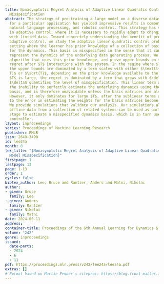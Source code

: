 ```yaml
---
title: Nonasymptotic Regret Analysis of Adaptive Linear Quadratic Control with Model
  Misspecification
abstract: The strategy of pre-training a large model on a diverse dataset, then fine-tuning
  for a particular application has yielded impressive results in computer vision,
  natural language processing, and robotic control. This strategy has vast potential
  in adaptive control, where it is necessary to rapidly adapt to changing conditions
  with limited data. Toward concretely understanding the benefit of pre-training for
  adaptive control, we study the adaptive linear quadratic control problem in the
  setting where the learner has prior knowledge of a collection of basis matrices
  for the dynamics. This basis is misspecified in the sense that it cannot perfectly
  represent the dynamics of the underlying data generating process. We propose an
  algorithm that uses this prior knowledge, and prove upper bounds on the expected
  regret after $T$ interactions with the system. In the regime where $T$ is small,
  the upper bounds are dominated by a term scales with either $\texttt{poly}(\log
  T)$ or $\sqrt{T}$, depending on the prior knowledge available to the learner. When
  $T$ is large, the regret is dominated by a term that grows with $\delta T$, where
  $\delta$ quantifies the level of misspecification. This linear term arises due to
  the inability to perfectly estimate the underlying dynamics using the misspecified
  basis, and is therefore unavoidable unless the basis matrices are also adapted online.
  However, it only dominates for large $T$, after the sublinear terms arising due
  to the error in estimating the weights for the basis matrices become negligible.
  We provide simulations that validate our analysis. Our simulations also show that
  offline data from a collection of related systems can be used as part of a pre-training
  stage to estimate a misspecified dynamics basis, which is in turn used by our adaptive
  controller.
layout: inproceedings
series: Proceedings of Machine Learning Research
publisher: PMLR
issn: 2640-3498
id: lee24a
month: 0
tex_title: "{Nonasymptotic Regret Analysis of Adaptive Linear Quadratic Control with
  Model Misspecification}"
firstpage: 1
lastpage: 13
page: 1-13
order: 1
cycles: false
bibtex_author: Lee, Bruce and Rantzer, Anders and Matni, Nikolai
author:
- given: Bruce
  family: Lee
- given: Anders
  family: Rantzer
- given: Nikolai
  family: Matni
date: 2024-06-11
address:
container-title: Proceedings of the 6th Annual Learning for Dynamics & Control Conference
volume: '242'
genre: inproceedings
issued:
  date-parts:
  - 2024
  - 6
  - 11
pdf: https://proceedings.mlr.press/v242/lee24a/lee24a.pdf
extras: []
# Format based on Martin Fenner's citeproc: https://blog.front-matter.io/posts/citeproc-yaml-for-bibliographies/
---
```

